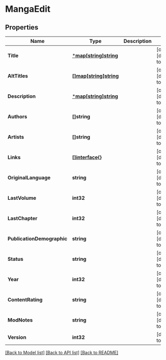 # MangaEdit

## Properties
Name | Type | Description | Notes
------------ | ------------- | ------------- | -------------
**Title** | [***map[string]string**](map.md) |  | [optional] [default to null]
**AltTitles** | [**[]map[string]string**](map.md) |  | [optional] [default to null]
**Description** | [***map[string]string**](map.md) |  | [optional] [default to null]
**Authors** | **[]string** |  | [optional] [default to null]
**Artists** | **[]string** |  | [optional] [default to null]
**Links** | [**[]interface{}**](interface{}.md) |  | [optional] [default to null]
**OriginalLanguage** | **string** |  | [optional] [default to null]
**LastVolume** | **int32** |  | [optional] [default to null]
**LastChapter** | **int32** |  | [optional] [default to null]
**PublicationDemographic** | **string** |  | [optional] [default to null]
**Status** | **string** |  | [optional] [default to null]
**Year** | **int32** |  | [optional] [default to null]
**ContentRating** | **string** |  | [optional] [default to null]
**ModNotes** | **string** |  | [optional] [default to null]
**Version** | **int32** |  | [default to null]

[[Back to Model list]](../README.md#documentation-for-models) [[Back to API list]](../README.md#documentation-for-api-endpoints) [[Back to README]](../README.md)


